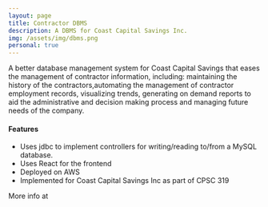 ```yaml
---
layout: page
title: Contractor DBMS
description: A DBMS for Coast Capital Savings Inc.
img: /assets/img/dbms.png
personal: true
---
```


A better database management system for Coast Capital Savings that eases the management of contractor information, including: maintaining 
the history of the contractors,automating the management of contractor employment records, visualizing trends, generating on demand 
reports to aid the administrative and decision making process and managing future needs of the company.

<h4 class="text-center">Features</h4>
<ul>
    <li>Uses jdbc to implement controllers for writing/reading to/from a MySQL database.</li>
    <li>Uses React for the frontend</li>
    <li>Deployed on AWS</li>
    <li>Implemented for Coast Capital Savings Inc as part of CPSC 319</li>
</ul>

More info at <a href="https://github.com/CPSC319-2017w1/coast.the-terminal" class="github"><i class="fab fa-github fa-fw fa-2x"></i></a>
